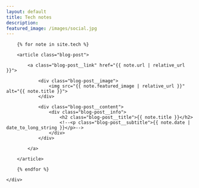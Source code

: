 ```yaml
---
layout: default
title: Tech notes
description: 
featured_image: /images/social.jpg
---
```


<section class="blog">
	<div class="content-wrap blog-wrap">

		{% for note in site.tech %}

		<article class="blog-post">

			<a class="blog-post__link" href="{{ note.url | relative_url }}">

				<div class="blog-post__image">
					<img src="{{ note.featured_image | relative_url }}" alt="{{ note.title }}">
				</div>

				<div class="blog-post__content">
					<div class="blog-post__info">
						<h2 class="blog-post__title">{{ note.title }}</h2>
						<!--<p class="blog-post__subtitle">{{ note.date | date_to_long_string }}</p>-->
					</div>
				</div>

			</a>

		</article>

		{% endfor %}

	</div>

</section>